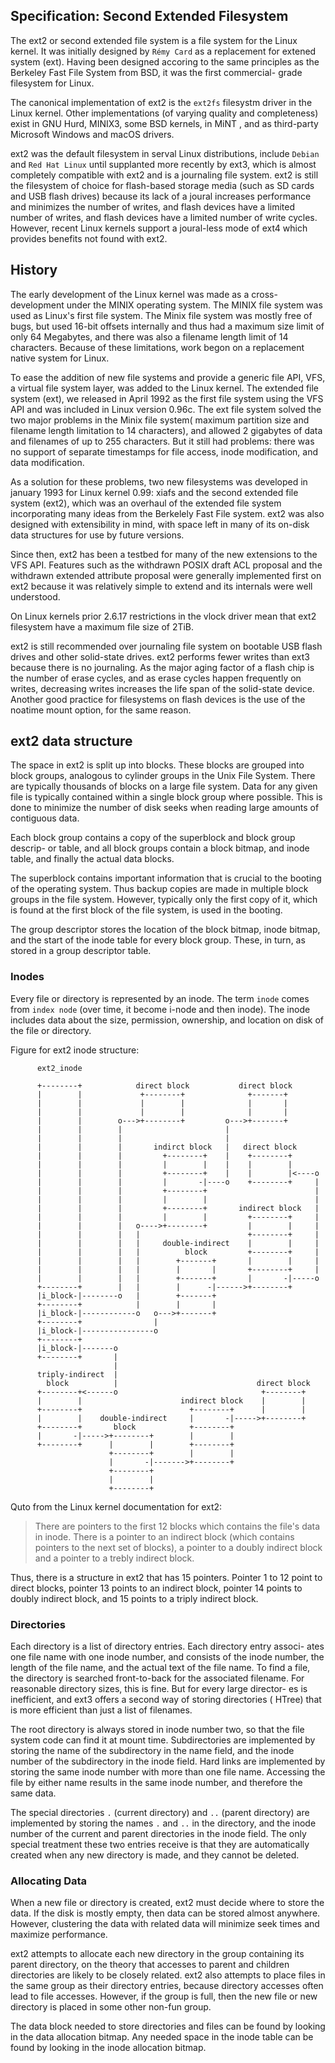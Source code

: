 Specification: Second Extended Filesystem
-----------------------------------------------------------------

  The ext2 or second extended file system is a file system for the Linux
  kernel. It was initially designed by `Rémy Card` as a replacement for
  extened system (ext). Having been designed accoring to the same principles
  as the Berkeley Fast File System from BSD, it was the first commercial-
  grade filesystem for Linux.

  The canonical implementation of ext2 is the `ext2fs` filesystm driver in
  the Linux kernel. Other implementations (of varying quality and 
  completeness) exist in GNU Hurd, MINIX3, some BSD kernels, in MiNT , and
  as third-party Microsoft Windows and macOS drivers.

  ext2 was the default filesystem in serval Linux distributions, include
  `Debian` and `Red Hat Linux` until supplanted more recently by ext3, 
  which is almost completely compatible with ext2 and is a journaling file
  system. ext2 is still the filesystem of choice for flash-based storage
  media (such as SD cards and USB flash drives) because its lack of a 
  joural increases performance and minimizes the number of writes, and flash
  devices have a limited number of writes, and flash devices have a limited
  number of write cycles. However, recent Linux kernels support a joural-less
  mode of ext4 which provides benefits not found with ext2.

## History

  The early development of the Linux kernel was made as a cross-development 
  under the MINIX operating system. The MINIX file system was used as 
  Linux's first file system. The Minix file system was mostly free of bugs,
  but used 16-bit offsets internally and thus had a maximum size limit of
  only 64 Megabytes, and there was also a filename length limit of 14 
  characters. Because of these limitations, work begon on a replacement 
  native system for Linux.

  To ease the addition of new file systems and provide a generic file API,
  VFS, a virtual file system layer, was added to the Linux kernel. The
  extended file system (ext), we released in April 1992 as the first file
  system using the VFS API and was included in Linux version 0.96c. The 
  ext file system solved the two major problems in the Minix file system(
  maximum partition size and filename length limitation to 14 characters),
  and allowed 2 gigabytes of data and filenames of up to 255 characters.
  But it still had problems: there was no support of separate timestamps
  for file access, inode modification, and data modification.

  As a solution for these problems, two new filesystems was developed in 
  january 1993 for Linux kernel 0.99: xiafs and the second extended file
  system (ext2), which was an overhaul of the extended file system
  incorporating many ideas from the Berkelely Fast File system. ext2 was
  also designed with extensibility in mind, with space left in many of its
  on-disk data structures for use by future versions.

  Since then, ext2 has been a testbed for many of the new extensions to 
  the VFS API. Features such as the withdrawn POSIX draft ACL proposal 
  and the withdrawn extended attribute proposal were generally implemented
  first on ext2 because it was relatively simple to extend and its internals
  were well understood.

  On Linux kernels prior 2.6.17 restrictions in the vlock driver mean
  that ext2 filesystem have a maximum file size of 2TiB.

  ext2 is still recommended over journaling file system on bootable USB
  flash drives and other solid-state drives. ext2 performs fewer writes
  than ext3 because there is no journaling. As the major aging factor of a
  flash chip is the number of erase cycles, and as erase cycles happen 
  frequently on writes, decreasing writes increases the life span of the
  solid-state device. Another good practice for filesystems on flash devices
  is the use of the noatime mount option, for the same reason.

## ext2 data structure

  The space in ext2 is split up into blocks. These blocks are grouped into
  block groups, analogous to cylinder groups in the Unix File System. There
  are typically thousands of blocks on a large file system. Data for any
  given file is typically contained within a single block group where possible.
  This is done to minimize the number of disk seeks when reading large
  amounts of contiguous data.

  Each block group contains a copy of the superblock and block group descrip-
  or table, and all block groups contain a block bitmap, and inode table, and
  finally the actual data blocks.

  The superblock contains important information that is crucial to the booting
  of the operating system. Thus backup copies are made in multiple block
  groups in the file system. However, typically only the first copy of it,
  which is found at the first block of the file system, is used in the 
  booting.

  The group descriptor stores the location of the block bitmap, inode bitmap,
  and the start of the inode table for every block group. These, in turn,
  as stored in a group descriptor table.

### Inodes

  Every file or directory is represented by an inode. The term `inode` comes
  from `index node` (over time, it become i-node and then inode). The inode
  includes data about the size, permission, ownership, and location on disk
  of the file or directory.

  Figure for ext2 inode structure:

  ```
        ext2_inode
     
        +--------+            direct block           direct block
        |        |             +--------+              +-------+
        |        |             |        |              |       |
        |        |             |        |              |       |
        |        |        o--->+--------+         o--->+-------+
        |        |        |                       |
        |        |        |                       |
        |        |        |       indirct block   |   direct block
        |        |        |         +--------+    |    +--------+
        |        |        |         |        |    |    |        |
        |        |        |         +--------+    |    |        |<----o
        |        |        |         |       -|----o    +--------+     |
        |        |        |         +--------+                        |
        |        |        |         |        |                        |
        |        |        |         +--------+       indirect block   |
        |        |        |         |        |         +--------+     |
        |        |        |   o---->+--------+         |        |     |
        |        |        |   |                        +--------+     |
        |        |        |   |     double-indirect    |        |     |
        |        |        |   |          block         +--------+     |
        |        |        |   |        +-------+       |        |     |
        |        |        |   |        |       |       +--------+     |
        |        |        |   |        +-------+       |       -|-----o
        +--------+        |   |        |      -|------>+--------+
        |i_block-|--------o   |        +-------+
        +--------+            |        |       |
        |i_block-|------------o   o--->+-------+
        +--------+                |
        |i_block-|----------------o
        +--------+
        |i_block-|-------o
        +--------+       |                               
                         |                                
        triply-indirect  |                                
          block          |                               direct block
        +--------+<------o                                +--------+
        |        |                      indirect block    |        |
        +--------+                        +--------+      |        |
        |        |    double-indirect     |       -|----->+--------+
        +--------+       block            +--------+
        |       -|----->+--------+        |        |
        +--------+      |        |        +--------+
                        +--------+        |        |
                        |       -|------->+--------+
                        +--------+
                        |        |
                        +--------+
  ``` 

  Quto from the Linux kernel documentation for ext2:

  > There are pointers to the first 12 blocks which contains the file's
  > data in inode. There is a pointer to an indirect block (which contains
  > pointers to the next set of blocks), a pointer to a doubly indirect
  > block and a pointer to a trebly indirect block.

  
  Thus, there is a structure in ext2 that has 15 pointers. Pointer 1 to 12
  point to direct blocks, pointer 13 points to an indirect block, pointer
  14 points to doubly indirect block, and 15 points to a triply indirect
  block.

### Directories

  Each directory is a list of directory entries. Each directory entry associ-
  ates one file name with one inode number, and consists of the inode number,
  the length of the file name, and the actual text of the file name. To find
  a file, the directory is searched front-to-back for the associated filename.
  For reasonable directory sizes, this is fine. But for every large director-
  es is inefficient, and ext3 offers a second way of storing directories (
  HTree) that is more efficient than just a list of filenames.

  The root directory is always stored in inode number two, so that the file
  system code can find it at mount time. Subdirectories are implemented by
  storing the name of the subdirectory in the name field, and the inode
  number of the subdirectory in the inode field. Hard links are implemented
  by storing the same inode number with more than one file name. Accessing
  the file by either name results in the same inode number, and therefore
  the same data.

  The special directories `.` (current directory) and `..` (parent directory)
  are implemented by storing the names `.` and `..` in the directory, and 
  the inode number of the current and parent directories in the inode field.
  The only special treatment these two entries receive is that they are 
  automatically created when any new directory is made, and they cannot be
  deleted.

### Allocating Data

  When a new file or directory is created, ext2 must decide where to store
  the data. If the disk is mostly empty, then data can be stored almost 
  anywhere. However, clustering the data with related data will minimize
  seek times and maximize performance.

  ext2 attempts to allocate each new directory in the group containing its
  parent directory, on the theory that accesses to parent and children
  directories are likely to be closely related. ext2 also attempts to place
  files in the same group as their directory entries, because directory 
  accesses often lead to file accesses. However, if the group is full, then
  the new file or new directory is placed in some other non-fun group.

  The data block needed to store directories and files can be found by 
  looking in the data allocation bitmap. Any needed space in the inode table
  can be found by looking in the inode allocation bitmap.

